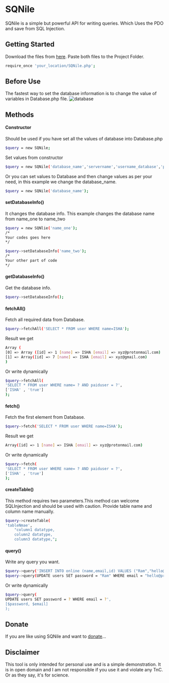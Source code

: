 # SQNile
SQNile is a simple but powerful API for writing queries. Which Uses the PDO and save from SQL Injection.

## Getting Started
Download the files from [here](https://lucif680.github.io/SQNile/sqnile.rar). Paste both files to the Project Folder.
```sh
require_once 'your_location/SQNile.php';
```
## Before Use
The fastest way to set the database information is to change the value of variables in Database.php file.
![database](https://lucif680.github.io/SQNile/database.png)
## Methods
#### Constructor
Should be used if you have set all the values of database into Database.php
```sh
$query = new SQNile;
```
Set values from constructor
```sh
$query = new SQNile('database_name','servername','username_database','password_database');
```
Or you can set values to Database and then change values as per your need, in this example we change the database_name.
```sh
$query = new SQNile('database_name');
```
#### setDatabaseInfo()
It changes the database info. This example changes the database name from name_one to name_two
```sh
$query = new SQNlie('name_one');
/*
Your codes goes here
*/

$query->setDatabaseInfo('name_two');
/*
Your other part of code
*/
```

#### getDatabaseInfo()
Get the database info.
```sh
$query->setDatabaseInfo();
```

#### fetchAll()
Fetch all required data from Database.
```sh
$query->fetchAll('SELECT * FROM user WHERE name=ISHA');
```
Result we get
```sh
Array ( 
[0] => Array ([id] => 1 [name] => ISHA [email] => xyz@protonmail.com)
[1] => Array([id] => 7 [name] => ISHA [email] => xyz@gmail.com)
)
```
Or write dynamically
```sh
$query->fetchAll(
'SELECT * FROM user WHERE name= ? AND paiduser = ?',
['ISHA' , 'true']
);
```

#### fetch()
Fetch the first element from Database.
```sh
$query->fetch('SELECT * FROM user WHERE name=ISHA');
```
Result we get
```sh
Array([id] => 1 [name] => ISHA [email] => xyz@protonmail.com)
```
Or write dynamically
```sh
$query->fetch(
'SELECT * FROM user WHERE name= ? AND paiduser = ?',
['ISHA' , 'true']
);
```
#### createTable()
This method requires two parameters.This method can welcome SQLInjection and should be used with caution.
Provide table name and column name manually.
```sh
$query->createTable(
'tableNmae', 
    "column1 datatype,
    column2 datatype,
    column3 datatype,";
```
#### query()
Write any query you want.
```sh
$query->query('INSERT INTO online (name,email,id) VALUES ("Ram","hello@protonmail.com","1")');
$query->query(UPDATE users SET password = "Ram" WHERE email = "hello@protonmail.com"');
```
Or write dynamically
```sh
$query->query(
UPDATE users SET password = ? WHERE email = ?',
[$password, $email]
);
```
## Donate
If you are like using SQNile and want to [donate](https://www.itarimusic.com/mission.php#pricing)...

## Disclaimer
This tool is only intended for personal use and is a simple demonstration. It is in open domain and I am not responsible if you use it and violate any TnC. Or as they say, it's for science.
